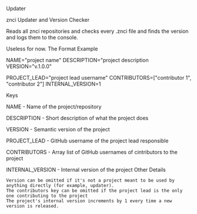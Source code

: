 Updater

znci Updater and Version Checker

Reads all znci repositories and checks every .znci file and finds the version and logs them to the console.

Useless for now.
The Format
Example

NAME="project name"
DESCRIPTION="project description
VERSION="v.1.0.0"

PROJECT_LEAD="project lead username"
CONTRIBUTORS=["contributor 1", "contributor 2"]
INTERNAL_VERSION=1

Keys

NAME - Name of the project/repository

DESCRIPTION - Short description of what the project does

VERSION - Semantic version of the project

PROJECT_LEAD - GitHub username of the project lead responsible

CONTRIBUTORS - Array list of GitHub usernames of cintributors to the project

INTERNAL_VERSION - Internal version of the project
Other Details

    Version can be omitted if it's not a project meant to be used by anything directly (for example, updater).
    The contributors key can be omitted if the project lead is the only one contributing to the project
    The project's internal version increments by 1 every time a new version is released.
